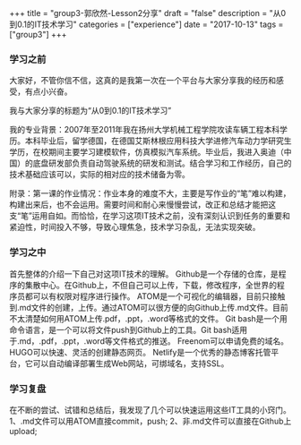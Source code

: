 +++
title = "group3-郭欣然-Lesson2分享"
draft = "false"
description = "从0到0.1的IT技术学习"
categories = ["experience"]
date = "2017-10-13"
tags =["group3"]
+++

### 学习之前
大家好，不管你信不信，这真的是我第一次在一个平台与大家分享我的经历和感受，有点小兴奋。

我与大家分享的标题为“从0到0.1的IT技术学习”

我的专业背景：2007年至2011年我在扬州大学机械工程学院攻读车辆工程本科学历。本科毕业后，留学德国，在德国艾斯林根应用科技大学进修汽车动力学研究生学历，在校期间主要学习建模软件，仿真模拟汽车系统。毕业后，我进入奥迪（中国）的底盘研发部负责自动驾驶系统的研发和测试。结合学习和工作经历，自己的技术基础应该可以，实际的相对应的技术储备为零。

附录：第一课的作业情况：作业本身的难度不大，主要是写作业的“笔”难以构建，构建出来后，也不会运用。需要时间和耐心来慢慢尝试，改正和总结才能把这支“笔”运用自如。而恰恰，在学习这项IT技术之前，没有深刻认识到任务的重要和紧迫性，时间投入不够，导致心理焦急，技术学习杂乱，无法实现突破。

### 学习之中
首先整体的介绍一下自己对这项IT技术的理解。
Github是一个存储的仓库，是程序的集散中心。在Github上，不但自己可以上传，下载，修改程序，全世界的程序员都可以有权限对程序进行操作。
ATOM是一个可视化的编辑器，目前只接触到.md文件的创建，上传。通过ATOM可以很方便的向Github上传.md文件。目前不太清楚如何用ATOM上传.pdf，.ppt，.word等格式的文件。
Git bash是一个用命令语言，是一个可以将文件push到Github上的工具。Git bash适用于.md，.pdf，.ppt，.word等文件格式的推送。
Freenom可以申请免费的域名。
HUGO可以快速、灵活的创建静态网页。
Netlify是一个优秀的静态博客托管平台，它可以自动编译部署生成Web网站，可绑域名，支持SSL。

### 学习复盘
在不断的尝试、试错和总结后，我发现了几个可以快速运用这些IT工具的小窍门。
1、.md文件可以用ATOM直接commit，push;
2、非.md文件可以直接在Github上upload;
